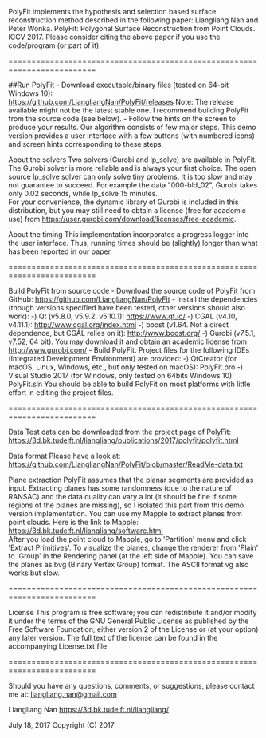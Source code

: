 PolyFit implements the hypothesis and selection based surface reconstruction method described in the following paper:
      Liangliang Nan and Peter Wonka. 
      PolyFit: Polygonal Surface Reconstruction from Point Clouds. 
      ICCV 2017.
Please consider citing the above paper if you use the code/program (or part of it). 

=========================================================================

##Run PolyFit
    - Download executable/binary files (tested on 64-bit Windows 10):      
      https://github.com/LiangliangNan/PolyFit/releases
      Note: The release available might not be the latest stable one. I recommend building PolyFit from the source code (see below).
    - Follow the hints on the screen to produce your results.
      Our algorithm consists of few major steps. This demo version provides a user interface with a few buttons (with numbered 
      icons) and screen hints corresponding to these steps.

About the solvers
      Two solvers (Gurobi and lp_solve) are available in PolyFit. The Gurobi solver is more reliable and is always your first 
      choice. The open source lp_solve solver can only solve tiny problems. It is too slow and may not guarantee to succeed. 
      For example the data "000-bld_02", Gurobi takes only 0.02 seconds, while lp_solve 15 minutes.  
      For your convenience, the dynamic library of Gurobi is included in this distribution, but you may still need to obtain 
      a license (free for academic use) from https://user.gurobi.com/download/licenses/free-academic. 
      
About the timing
      This implementation incorporates a progress logger into the user interface. Thus, running times should be (slightly) 
      longer than what has been reported in our paper.     

=========================================================================

Build PolyFit from source code
    - Download the source code of PolyFit from GitHub: 
      https://github.com/LiangliangNan/PolyFit
    - Install the dependencies (though versions specified have been tested, other versions should also work):
      -) Qt (v5.8.0, v5.9.2, v5.10.1):
         https://www.qt.io/
      -) CGAL (v4.10, v4.11.1):
         http://www.cgal.org/index.html
      -) boost (v1.64. Not a direct dependence, but CGAL relies on it):
         http://www.boost.org/
      -) Gurobi (v7.5.1, v7.52, 64 bit). You may download it and obtain an academic license from 
         http://www.gurobi.com/
    - Build PolyFit. Project files for the following IDEs (Integrated Development Environment) are provided:
      -) QtCreator (for macOS, Linux, Windows, etc., but only tested on macOS): PolyFit.pro
      -) Visual Studio 2017 (for Windows, only tested on 64bits Windows 10): PolyFit.sln
         You should be able to build PolyFit on most platforms with little effort in editing the project files.

=========================================================================

Data
      Test data can be downloaded from the project page of PolyFit:
      https://3d.bk.tudelft.nl/liangliang/publications/2017/polyfit/polyfit.html

Data format
      Please have a look at:
      https://github.com/LiangliangNan/PolyFit/blob/master/ReadMe-data.txt

Plane extraction
      PolyFit assumes that the planar segments are provided as input. 
      Extracting planes has some randomness (due to the nature of RANSAC) and the data quality can vary a lot (it should be 
      fine if some regions of the planes are missing), so I isolated this part from this demo version implementation. You 
      can use my Mapple to extract planes from point clouds. Here is the link to Mapple: 
      https://3d.bk.tudelft.nl/liangliang/software.html    
      After you load the point cloud to Mapple, go to 'Partition' menu and click 'Extract Primitives'. To visualize the planes, 
      change the renderer from 'Plain' to 'Group' in the Rendering panel (at the left side of Mapple). You can save the planes 
      as bvg (Binary Vertex Group) format. The ASCII format vg also works but slow.

=========================================================================

License
      This program is free software; you can redistribute it and/or modify it under the terms of the GNU General Public License 
      as published by the Free Software Foundation; either version 2 of the License or (at your option) any later version. The 
      full text of the license can be found in the accompanying License.txt file.

=========================================================================

Should you have any questions, comments, or suggestions, please contact me at: 
liangliang.nan@gmail.com

Liangliang Nan
https://3d.bk.tudelft.nl/liangliang/

July 18, 2017
Copyright (C) 2017 
